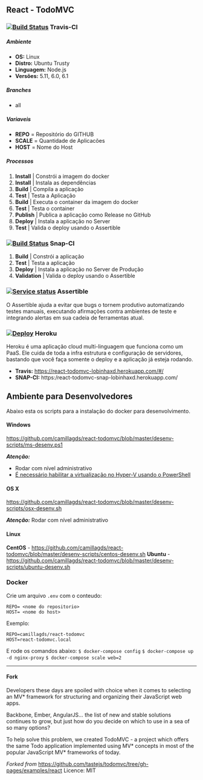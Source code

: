React - TodoMVC
--------------

### [![Build Status](https://travis-ci.org/camillagds/react-todomvc.svg?branch=master)](https://travis-ci.org/camillagds/react-todomvc) Travis-CI 

##### Ambiente
* __OS:__ Linux
* __Distro:__ Ubuntu Trusty
* __Linguagem:__ Node.js
* __Versões:__ 5.11, 6.0, 6.1

##### Branches
* all

##### Variaveis
* __REPO__ = Repositório do GITHUB
* __SCALE__ = Quantidade de Aplicacões
* __HOST__ = Nome do Host

##### Processos
1. **Install** | Constrói a imagem do docker
2. **Install** | Instala as dependências
3. **Build** | Compila a aplicação
4. **Test** | Testa a Aplicação
5. **Build** | Executa o container da imagem do docker
6. **Test** | Testa o container
7. **Publish** | Publica a aplicação como Release no GitHub
8. **Deploy** | Instala a aplicação no Server
10. **Test** | Valida o deploy usando o Assertible

### [![Build Status](https://app.snap-ci.com/camillagds/react-todomvc/branch/master/build_image)](https://app.snap-ci.com/camillagds/react-todomvc/branch/master) Snap-CI

1. **Build** | Constrói a aplicação
2. **Test** | Testa a aplicação
3. **Deploy** | Instala a aplicação no Server de Produção
4. **Validation** | Valida o deploy usando o Assertible

### [![Service status](https://assertible.com/apis/24213304-c745-420f-8cc5-9bc4ea5013c9/status?api_token=Yfn9z5660h7i1B6I)](https://assertible.com/dashboard#/services/24213304-c745-420f-8cc5-9bc4ea5013c9) Assertible

O Assertible ajuda a evitar que bugs o tornem produtivo automatizando testes manuais, executando afirmações contra ambientes de teste e integrando alertas em sua cadeia de ferramentas atual.

### [![Deploy](https://www.herokucdn.com/deploy/button.svg)](https://heroku.com/deploy) Heroku

Heroku é uma aplicação cloud multi-linguagem que funciona como um PaaS. Ele cuida de toda a infra estrutura e configuração de servidores, bastando que você faça somente o deploy e a aplicação já esteja rodando. 

* __Travis:__ https://react-todomvc-lobinhaxd.herokuapp.com/#/
* __SNAP-CI:__ https:/react-todomvc-snap-lobinhaxd.herokuapp.com/

## Ambiente para Desenvolvedores
Abaixo esta os scripts para a instalação do docker para desenvolvimento.

#### Windows
https://github.com/camillagds/react-todomvc/blob/master/desenv-scripts/ms-desenv.ps1

__*Atenção:*__
* Rodar com nível administrativo
* [É necessário habilitar a virtualização no Hyper-V usando o PowerShell](https://docs.microsoft.com/en-us/virtualization/hyper-v-on-windows/quick-start/enable-hyper-venable-virtualization-in-hyper-v)

#### OS X
https://github.com/camillagds/react-todomvc/blob/master/desenv-scripts/osx-desenv.sh

__*Atenção:*__
Rodar com nível administrativo

#### Linux

__CentOS__ - https://github.com/camillagds/react-todomvc/blob/master/desenv-scripts/centos-desenv.sh
__Ubuntu__ - https://github.com/camillagds/react-todomvc/blob/master/desenv-scripts/ubuntu-desenv.sh

### Docker

Crie um arquivo `.env` com o conteudo:
```
REPO= <nome do repositorio>
HOST= <nome do host>
```
Exemplo:
```
REPO=camillagds/react-todomvc
HOST=react-todomvc.local
```
E rode os comandos abaixo:
`$ docker-compose config`
`$ docker-compose up -d nginx-proxy`
`$ docker-compose scale web=2`

-------
#### Fork

Developers these days are spoiled with choice when it comes to selecting an MV* framework for structuring and organizing their JavaScript web apps.

Backbone, Ember, AngularJS… the list of new and stable solutions continues to grow, but just how do you decide on which to use in a sea of so many options?

To help solve this problem, we created TodoMVC - a project which offers the same Todo application implemented using MV* concepts in most of the popular JavaScript MV* frameworks of today.

*Forked from* https://github.com/tastejs/todomvc/tree/gh-pages/examples/react
Licence: MIT

